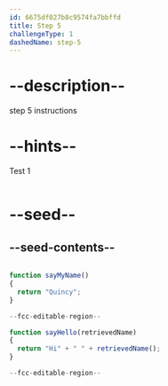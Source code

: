 ```yaml
---
id: 6675df027b8c9574fa7bbffd
title: Step 5
challengeType: 1
dashedName: step-5
---
```


# --description--

step 5 instructions

# --hints--

Test 1

```js

```

# --seed--

## --seed-contents--

```js

function sayMyName()
{
  return "Quincy"; 
}

--fcc-editable-region--

function sayHello(retrievedName)
{
  return "Hi" + " " + retrievedName(); 
}

--fcc-editable-region--
```

